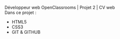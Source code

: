 
Développeur web OpenClassrooms | Projet 2 | CV web
<br/>
Dans ce projet :
- HTML5
- CSS3
- GIT & GITHUB
